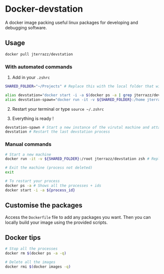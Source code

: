 # Docker-devstation

A docker image packing useful linux packages for developing and debugging software.

## Usage

```bash
docker pull jterrazz/devstation
```

### With automated commands

1. Add in your `.zshrc`

```bash
SHARED_FOLDER="~/Projects" # Replace this with the local folder that will be accessible inside the machine

alias devstation="docker start -i -a $(docker ps -a | grep jterrazz/devstation | head -1 | cut -f1 | awk '{print $1}')"
alias devstation-spawn="docker run -it -v ${SHARED_FOLDER}:/home jterrazz/devstation zsh"
```

2. Restart your terminal or type `source ~/.zshrc`

3. Everything is ready !

```bash
devstation-spawn # Start a new instance of the virutal machine and attach the terminal
devstation # Restart the last devstation process
```

### Manual commands

```bash
# Start a new machine
docker run -it -v ${SHARED_FOLDER}:/root jterrazz/devstation zsh # Replace ${SHARED_FOLDER}

# Exit the machine (process not deleted)
exit

# To restart your process
docker ps -a # Shows all the processes + ids
docker start -i -a ${process_id}
```

## Customise the packages

Access the `Dockerfile` file to add any packages you want. Then you can locally build your image using the provided scripts.

## Docker tips
```bash
# Stop all the processes
docker rm $(docker ps -a -q)

# Delete all the images
docker rmi $(docker images -q)
```

